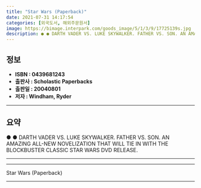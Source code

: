 ```yaml
---
title: "Star Wars (Paperback)"
date: 2021-07-31 14:17:54
categories: [외국도서, 해외주문원서]
image: https://bimage.interpark.com/goods_image/5/1/3/9/17725139s.jpg
description: ● ● DARTH VADER VS. LUKE SKYWALKER. FATHER VS. SON. AN AMAZING ALL-NEW NOVELIZATION THAT WILL TIE IN WITH THE BLOCKBUSTER CLASSIC STAR WARS DVD RELEASE.
---
```


## **정보**

- **ISBN : 0439681243**
- **출판사 : Scholastic Paperbacks**
- **출판일 : 20040801**
- **저자 : Windham, Ryder**

------



## **요약**

●  ●  DARTH VADER VS. LUKE SKYWALKER. FATHER VS. SON. AN AMAZING ALL-NEW NOVELIZATION THAT WILL TIE IN WITH THE BLOCKBUSTER CLASSIC STAR WARS DVD RELEASE.

------



------


Star Wars (Paperback) 

------


